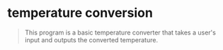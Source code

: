 # temperature conversion

> This program is a basic temperature converter that takes a user's input and outputs the converted temperature.
